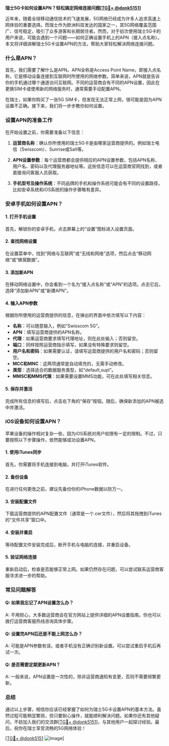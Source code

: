 **瑞士5G卡如何设置APN？轻松搞定网络连接问题[[TG💪+ @donk5151](https://t.me/s/donk5151)]**

近年来，随着全球移动通信技术的飞速发展，5G网络已经成为许多人追求高速上网体验的重要选择。而瑞士作为欧洲科技发达的国家之一，其5G网络覆盖范围广、信号稳定，吸引了众多游客和长期居住者。然而，对于初次使用瑞士5G卡的用户来说，可能会遇到一个问题——如何正确设置手机上的APN（接入点名称）。本文将详细讲解瑞士5G卡设置APN的方法，帮助大家轻松解决网络连接问题。

### 什么是APN？

首先，我们需要了解什么是APN。APN全称是Access Point Name，即接入点名称，它是移动设备连接到互联网时所使用的网络参数。简单来说，APN就是告诉你的手机通过哪个通道访问互联网。不同的运营商会有不同的APN设置，因此在更换SIM卡或使用新的网络服务时，通常需要手动配置APN。

在瑞士，如果你购买了一张5G SIM卡，但发现无法正常上网，很可能是因为APN设置不正确。接下来，我们将一步步教你如何设置。

### 设置APN的准备工作

在开始设置之前，你需要准备以下信息：

1. **运营商名称**：确认你所使用的瑞士5G卡是由哪家运营商提供的。例如瑞士电信（Swisscom）、Sunrise或Salt等。
   
2. **APN设置参数**：每个运营商都会提供相应的APN设置参数，包括APN名称、用户名、密码以及代理服务器地址等。这些信息可以在运营商官网找到，或者直接询问客服人员获取。

3. **手机型号及操作系统**：不同品牌的手机和操作系统可能会有不同的设置路径，比如安卓系统和iOS系统的操作步骤略有差异。

### 安卓手机如何设置APN？

#### 1. 打开手机设置
首先，解锁你的安卓手机，点击屏幕上的“设置”图标进入设置页面。

#### 2. 查找网络设置
在设置菜单中，找到“网络与互联网”或“无线和网络”选项，然后点击“移动网络”或“蜂窝数据”。

#### 3. 添加新APN
在移动网络设置中，你会看到一个名为“接入点名称”或“APN”的选项。点击它后，选择“添加新APN”或“新建APN”。

#### 4. 输入APN参数
根据你所使用的运营商提供的信息，在弹出的界面中依次填写以下内容：
- **名称**：可以随意输入，例如“Swisscom 5G”。
- **APN**：填写运营商提供的APN名称。
- **代理**：如果运营商要求填写代理地址，则在此处输入；否则留空。
- **端口**：同样按照运营商指示填写，如果没有特殊要求则留空。
- **用户名和密码**：如果需要认证，请填写运营商提供的用户名和密码；否则留空。
- **MCC和MNC**：这两项通常是自动填充的，无需手动修改。
- **类型**：选择适合的数据服务类型，如“default,supl”。
- **MMSC和MMS代理**：如果需要设置MMS功能，可在此处填写相关信息。

#### 5. 保存并激活
完成所有信息的填写后，点击右下角的“保存”按钮。随后，确保新添加的APN被选中并激活。

### iOS设备如何设置APN？

苹果设备的操作相对复杂一些，因为iOS系统对用户权限有一定的限制。不过，只要按照以下步骤操作，依然能够成功设置APN。

#### 1. 使用iTunes同步
首先，你需要将手机连接到电脑，并打开iTunes软件。

#### 2. 备份设备
在进行任何更改之前，建议先备份你的iPhone数据以防万一。

#### 3. 安装配置文件
下载运营商提供的APN配置文件（通常是一个.cer文件），然后将其拖拽到iTunes的“文件共享”窗口中。

#### 4. 安装并重启
等待配置文件安装完成后，断开手机与电脑的连接，并重启设备。

#### 5. 验证网络连接
重新启动后，检查是否能够正常上网。如果仍然存在问题，可以尝试联系运营商客服寻求进一步的帮助。

### 常见问题解答

#### Q: 如果我忘记了APN设置怎么办？
A: 不用担心，大多数运营商会在官方网站上提供详细的APN设置指南。你也可以拨打运营商客服热线咨询具体步骤。

#### Q: 设置完APN后还是不能上网怎么办？
A: 可能是APN参数有误，或者手机没有正确识别新设置。可以尝试重启手机后再试一次。

#### Q: 是否需要定期更新APN？
A: 一般来说，APN设置是一次性的，除非运营商通知有变更，否则不需要频繁更新。

### 总结

通过以上步骤，相信你应该已经掌握了如何为瑞士5G卡设置APN的基本方法。虽然过程可能稍显繁琐，但只要耐心操作，就能顺利解决问题。如果你还有其他疑问，不妨加入我们的交流群[[TG💪+ @donk5151](https://t.me/s/donk5151)]，与其他用户一起探讨经验。最后，祝你在瑞士享受流畅的5G网络体验！

[[TG💪+ @donk5151](https://t.me/s/donk5151) ![Image](https://i.postimg.cc/rwNCRYN7/Snipaste-2025-04-30-17-27-05.png)]